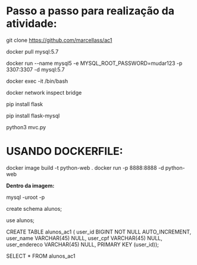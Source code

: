 # Passo a passo para realização da atividade:

git clone https://github.com/marcellass/ac1

docker pull mysql:5.7

docker run --name mysql5 -e MYSQL_ROOT_PASSWORD=mudar123 -p 3307:3307 -d mysql:5.7

docker exec -it <ip do container> /bin/bash

docker network inspect bridge

pip install flask

pip install flask-mysql

python3 mvc.py
  
# USANDO DOCKERFILE:
  docker image build -t python-web .
  docker run -p 8888:8888 -d python-web
  
  
**Dentro da imagem:**
 
mysql -uroot -p

create schema alunos;

use alunos;

CREATE TABLE alunos_ac1 ( user_id BIGINT NOT NULL AUTO_INCREMENT, user_name VARCHAR(45) NULL, user_cpf VARCHAR(45) NULL, user_endereco VARCHAR(45) NULL, PRIMARY KEY (user_id));

SELECT * FROM alunos_ac1

  
  
